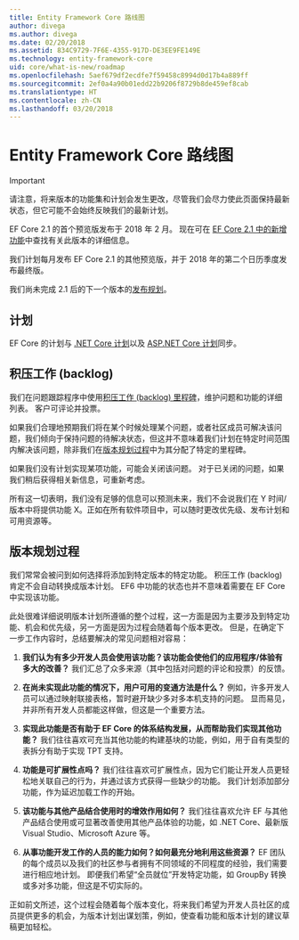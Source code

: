 ```yaml
---
title: Entity Framework Core 路线图
author: divega
ms.author: divega
ms.date: 02/20/2018
ms.assetid: 834C9729-7F6E-4355-917D-DE3EE9FE149E
ms.technology: entity-framework-core
uid: core/what-is-new/roadmap
ms.openlocfilehash: 5aef679df2ecdfe7f59458c8994d0d17b4a889ff
ms.sourcegitcommit: 2ef0a4a90b01edd22b9206f8729b8de459ef8cab
ms.translationtype: HT
ms.contentlocale: zh-CN
ms.lasthandoff: 03/20/2018
---
```

# <a name="entity-framework-core-roadmap"></a>Entity Framework Core 路线图

> [!IMPORTANT]
> 请注意，将来版本的功能集和计划会发生更改，尽管我们会尽力使此页面保持最新状态，但它可能不会始终反映我们的最新计划。

EF Core 2.1 的首个预览版发布于 2018 年 2 月。 现在可在 [EF Core 2.1 中的新增功能](xref:core/what-is-new/ef-core-2.1)中查找有关此版本的详细信息。

我们计划每月发布 EF Core 2.1 的其他预览版，并于 2018 年的第二个日历季度发布最终版。

我们尚未完成 2.1 后的下一个版本的[发布规划](#release-planning-process)。

## <a name="schedule"></a>计划

EF Core 的计划与 [.NET Core 计划](https://github.com/dotnet/core/blob/master/roadmap.md)以及 [ASP.NET Core 计划](https://github.com/aspnet/Home/wiki/Roadmap)同步。

## <a name="backlog"></a>积压工作 (backlog)

我们在问题跟踪程序中使用[积压工作 (backlog) 里程碑](https://github.com/aspnet/EntityFrameworkCore/issues?q=is%3Aopen+is%3Aissue+milestone%3ABacklog+sort%3Areactions-%2B1-desc)，维护问题和功能的详细列表。 客户可评论并投票。

如果我们合理地预期我们将在某个时候处理某个问题，或者社区成员可解决该问题，我们倾向于保持问题的待解决状态，但这并不意味着我们计划在特定时间范围内解决该问题，除非我们在[版本规划过程](#release-planning-process)中为其分配了特定的里程碑。

如果我们没有计划实现某项功能，可能会关闭该问题。 对于已关闭的问题，如果我们稍后获得相关新信息，可重新考虑。

所有这一切表明，我们没有足够的信息可以预测未来，我们不会说我们在 Y 时间/版本中将提供功能 X。正如在所有软件项目中，可以随时更改优先级、发布计划和可用资源等。

## <a name="release-planning-process"></a>版本规划过程

我们常常会被问到如何选择将添加到特定版本的特定功能。 积压工作 (backlog) 肯定不会自动转换成版本计划。 EF6 中功能的状态也并不意味着需要在 EF Core 中实现该功能。

此处很难详细说明版本计划所遵循的整个过程，这一方面是因为主要涉及到特定功能、机会和优先级，另一方面是因为过程会随着每个版本更改。 但是，在确定下一步工作内容时，总结要解决的常见问题相对容易：

1. **我们认为有多少开发人员会使用该功能？该功能会使他们的应用程序/体验有多大的改善？** 我们汇总了众多来源（其中包括对问题的评论和投票）的反馈。

2. **在尚未实现此功能的情况下，用户可用的变通方法是什么？** 例如，许多开发人员可以通过映射联接表格，暂时避开缺少多对多本机支持的问题。 显而易见，并非所有开发人员都能这样做，但这是一个重要方法。

3. **实现此功能是否有助于 EF Core 的体系结构发展，从而帮助我们实现其他功能？** 我们往往喜欢可充当其他功能的构建基块的功能，例如，用于自有类型的表拆分有助于实现 TPT 支持。

4. **功能是可扩展性点吗？** 我们往往喜欢可扩展性点，因为它们能让开发人员更轻松地关联自己的行为，并通过该方式获得一些缺少的功能。 我们计划添加部分功能，作为延迟加载工作的开始。

5. **该功能与其他产品结合使用时的增效作用如何？** 我们往往喜欢允许 EF 与其他产品结合使用或可显著改善使用其他产品体验的功能，如 .NET Core、最新版 Visual Studio、Microsoft Azure 等。

6. **从事功能开发工作的人员的能力如何？如何最充分地利用这些资源？** EF 团队的每个成员以及我们的社区参与者拥有不同领域的不同程度的经验，我们需要进行相应地计划。 即便我们希望“全员就位”开发特定功能，如 GroupBy 转换或多对多功能，但这是不切实际的。

正如前文所述，这个过程会随着每个版本变化，将来我们希望为开发人员社区的成员提供更多的机会，为版本计划出谋划策，例如，使查看功能和版本计划的建议草稿更加轻松。
